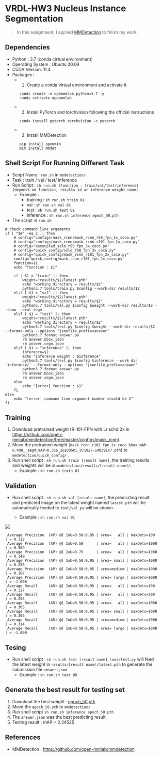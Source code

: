 
# VRDL-HW3 Nucleus Instance Segmentation

> In this assignment, I applied [MMDetaction](https://github.com/open-mmlab/mmdetection) to finish my work.
 
## Dependencies
- Python : 3.7 (conda cirtual environment)
- Operating System : Ubuntu 20.04
- CUDA Version: 11.4 
- Packages : 
    - 1. Create a conda virtual environment and activate it.
        ```shell
        conda create -n openmmlab python=3.7 -y
        conda activate openmmlab
        ```
    - 2. Install PyTorch and torchvision following the official instructions
        ```shell
        conda install pytorch torchvision -c pytorch
        ```
    - 3. Install MMDetection
        ```shell
        pip install openmim
        mim install mmdet
        ```

## Shell Script For Running Different Task 
- Script Name : `run.sh` in `mmdetection/`
- Task : train / val / test/ inference
- Run Script : `sh run.sh [function : train/val/test/inference] [depends on function, results id or inference weight name]`
    - Example : 
        - training : `sh run.sh train 01`
        - val : `sh run.sh val 01`
        - test : `sh run.sh test 01`
        - inference : `sh run.sh inference epoch_50.pth`
- The script in `run.sh`
```shell 
# check command line argements
if [ "$#" -eq 2 ]; then 
    # config="configs/mask_rcnn/mask_rcnn_r50_fpn_1x_coco.py"
    # config="configs/mask_rcnn/mask_rcnn_r101_fpn_1x_coco.py"
    # config="decoupled_solo_r50_fpn_3x_coco.py"
    # config="quick_config/solo_r50_fpn_3x_coco.py"
    # config="quick_config/mask_rcnn_r101_fpn_2x_coco.py"
    config="quick_config/mask_rcnn_r101_fpn_2x_coco.py"
    function=$1
    echo "function : $1"

    if [ $1 = "train" ]; then
        weight="results/$2/latest.pth"
        echo "working directory = results/$2"
        python3.7 tools/train.py $config --work-dir results/$2
    elif [ $1 = "val" ]; then
        weight="results/$2/latest.pth"
        echo "working directory = results/$2"
        python3.7 tools/val.py $config $weight --work-dir results/$2 --show --eval segm
    elif [ $1 = "test" ]; then
        weight="results/$2/latest.pth"
        echo "working directory = results/$2"
        python3.7 tools/test.py $config $weight --work-dir results/$2 --format-only --options "jsonfile_prefix=answer"
        python3.7 format_answer.py
        rm answer.bbox.json
        rm answer.segm.json
    elif [ $1 = "inference" ]; then
        inference=$2
        echo "inference weight : $inference"
        python3.7 tools/test.py $config $inference --work-dir 'inference/' --format-only --options "jsonfile_prefix=answer"
        python3.7 format_answer.py
        rm answer.bbox.json
        rm answer.segm.json
    else
        echo "[error] function : $1"
    fi
else
    echo "[error] command line argument number should be 2"
fi
```

## Training
1. Download pretrained weight (R-101-FPN with Lr schd 2x in https://github.com/open-mmlab/mmdetection/tree/master/configs/mask_rcnn).
2. Move the pretrained weight (`mask_rcnn_r101_fpn_2x_coco_bbox_mAP-0.408__segm_mAP-0.366_20200505_071027-14b391c7.pth`) to `mmdetection/quick_config/` .
3. Run shell script : `sh run.sh train [result name]`, the training results and weights will be in `mmdetection/results/[result name]/`.
    - Example : 
        `sh run.sh train 01`

## Validation
- Run shell script : `sh run.sh val [result name]`, the predicrting result and predicted image on the latest weight named `latest.pth` will be automatically feeded to `tool/val.py`  will be shown .
 
    - Example : 
        `sh run.sh val 01`
    
![](https://i.imgur.com/NvBpPHA.jpg)

```shell 
 Average Precision  (AP) @[ IoU=0.50:0.95 | area=   all | maxDets=100 ] = 0.112
 Average Precision  (AP) @[ IoU=0.50      | area=   all | maxDets=1000 ] = 0.589
 Average Precision  (AP) @[ IoU=0.75      | area=   all | maxDets=1000 ] = 0.149
 Average Precision  (AP) @[ IoU=0.50:0.95 | area= small | maxDets=1000 ] = 0.256
 Average Precision  (AP) @[ IoU=0.50:0.95 | area=medium | maxDets=1000 ] = 0.187
 Average Precision  (AP) @[ IoU=0.50:0.95 | area= large | maxDets=1000 ] = -1.000
 Average Recall     (AR) @[ IoU=0.50:0.95 | area=   all | maxDets=100 ] = 0.127
 Average Recall     (AR) @[ IoU=0.50:0.95 | area=   all | maxDets=300 ] = 0.294
 Average Recall     (AR) @[ IoU=0.50:0.95 | area=   all | maxDets=1000 ] = 0.305
 Average Recall     (AR) @[ IoU=0.50:0.95 | area= small | maxDets=1000 ] = 0.305
 Average Recall     (AR) @[ IoU=0.50:0.95 | area=medium | maxDets=1000 ] = 0.314
 Average Recall     (AR) @[ IoU=0.50:0.95 | area= large | maxDets=1000 ] = -1.000
 ```
 
 ## Tesing
 
- Run shell script : `sh run.sh test [result name]`, `tool/test.py` will feed the latest weight in `results/[result name]/latest.pth` to generate the submission file `answer.json`
    - Example : 
    `sh run.sh test 09`


## Generate the best result for testing set
1. Download the best weight : [epoch_50.pth](https://drive.google.com/file/d/1Do6nT2s0vNMDdzJH1xUFgiwDfLaC6my8/view?usp=sharing)
2. Move the `epoch_50.pth` to `mmdetection/`
3. Run shell script `sh run.sh inference epoch_50.pth`
4. The `answer.json` was the best predicting result
5. Testing result : mAP = 0.24525

## References
- MMDetection : https://github.com/open-mmlab/mmdetection


